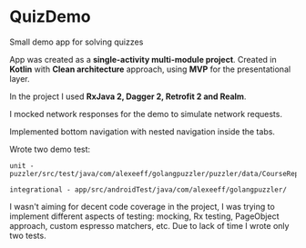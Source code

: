 # QuizDemo
Small demo app for solving quizzes

App was created as a **single-activity multi-module project**. Created in **Kotlin** with **Clean architecture** approach, using **MVP** for the presentational layer.

In the project I used **RxJava 2, Dagger 2, Retrofit 2 and Realm**.

I mocked network responses for the demo to simulate network requests.

Implemented bottom navigation with nested navigation inside the tabs.

Wrote two demo test:
```
unit - puzzler/src/test/java/com/alexeeff/golangpuzzler/puzzler/data/CourseRepositoryImplTest.kt
```
```
integrational - app/src/androidTest/java/com/alexeeff/golangpuzzler/
```
I wasn't aiming for decent code coverage in the project, I was trying to implement different aspects of testing: mocking, Rx testing, PageObject approach, custom espresso matchers, etc. Due to lack of time I wrote only two tests.
